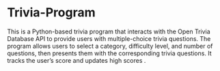 # Trivia-Program
This is a Python-based trivia program that interacts with the Open Trivia Database API to provide users with multiple-choice trivia questions. The program allows users to select a category, difficulty level, and number of questions, then presents them with the corresponding trivia questions. It tracks the user’s score and updates high scores .
